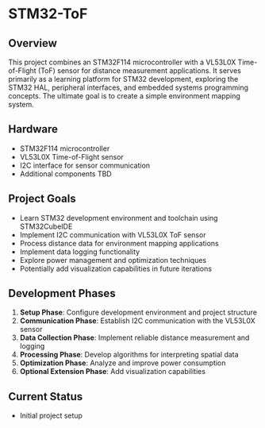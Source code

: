 # STM32-ToF

## Overview
This project combines an STM32F114 microcontroller with a VL53L0X Time-of-Flight (ToF) sensor for distance measurement applications. It serves primarily as a learning platform for STM32 development, exploring the STM32 HAL, peripheral interfaces, and embedded systems programming concepts. The ultimate goal is to create a simple environment mapping system.

## Hardware
- STM32F114 microcontroller
- VL53L0X Time-of-Flight sensor
- I2C interface for sensor communication
- Additional components TBD

## Project Goals
- Learn STM32 development environment and toolchain using STM32CubeIDE
- Implement I2C communication with VL53L0X ToF sensor
- Process distance data for environment mapping applications
- Implement data logging functionality
- Explore power management and optimization techniques
- Potentially add visualization capabilities in future iterations

## Development Phases
1. **Setup Phase**: Configure development environment and project structure
2. **Communication Phase**: Establish I2C communication with the VL53L0X sensor
3. **Data Collection Phase**: Implement reliable distance measurement and logging
4. **Processing Phase**: Develop algorithms for interpreting spatial data
5. **Optimization Phase**: Analyze and improve power consumption
6. **Optional Extension Phase**: Add visualization capabilities

## Current Status
- Initial project setup


